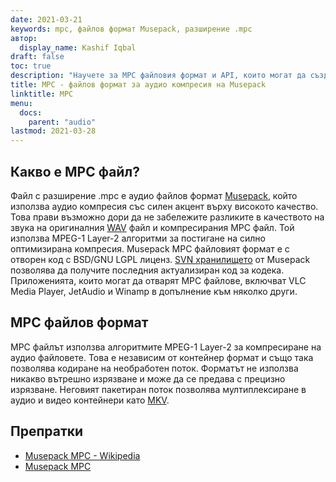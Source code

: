 ```yaml
---
date: 2021-03-21
keywords: mpc, файлов формат Musepack, разширение .mpc
автор:
  display_name: Kashif Iqbal
draft: false
toc: true
description: "Научете за MPC файловия формат и API, които могат да създават и отварят MPC файлове."
title: MPC - файлов формат за аудио компресия на Musepack
linktitle: MPC
menu:
  docs:
    parent: "audio"
lastmod: 2021-03-28
---
```


## Какво е MPC файл?

Файл с разширение .mpc е аудио файлов формат [Musepack](https://musepack.net/), който използва аудио компресия със силен акцент върху високото качество. Това прави възможно дори да не забележите разликите в качеството на звука на оригиналния [WAV](/bg/audio/wav/) файл и компресирания MPC файл. Той използва MPEG-1 Layer-2 алгоритми за постигане на силно оптимизирана компресия. Musepack MPC файловият формат е с отворен код с BSD/GNU LGPL лиценз. [SVN хранилището](http://svn.musepack.net/) от Musepack позволява да получите последния актуализиран код за кодека. Приложенията, които могат да отварят MPC файлове, включват VLC Media Player, JetAudio и Winamp в допълнение към няколко други.

## MPC файлов формат

MPC файлът използва алгоритмите MPEG-1 Layer-2 за компресиране на аудио файловете. Това е независим от контейнер формат и също така позволява кодиране на необработен поток. Форматът не използва никакво вътрешно изрязване и може да се предава с прецизно изрязване. Неговият пакетиран поток позволява мултиплексиране в аудио и видео контейнери като [MKV](/bg/video/mkv/).

## Препратки

* [Musepack MPC - Wikipedia](https://en.wikipedia.org/wiki/Musepack)
* [Musepack MPC](https://musepack.net/)

